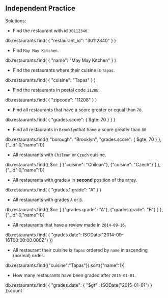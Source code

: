 ## Independent Practice

Solutions:

- Find the restaurant with id `30112340`.

db.restaurants.find( { "restaurant_id": "30112340" } )


- Find `May May Kitchen`.

db.restaurants.find( { "name": "May May Kitchen" } )


- Find the restaurants where their cuisine is `Tapas`.

db.restaurants.find( { "cuisine": "Tapas" } )


- Find the restaurants in postal code `11208`.

db.restaurants.find( { "zipcode": "11208" } )


- Find all restaurants that have a score greater or equal than `70`.

db.restaurants.find( { "grades.score": { $gte: 70 } } )


- Find all restaurants in `Brooklyn`that have a score greater than `80`

db.restaurants.find({ "borough": "Brooklyn", "grades.score": { $gte: 70 } }, {"_id":0,"name":1})


- All restaurants with `Chilean` or `Czech` cuisine.

db.restaurants.find({ $or: [ {"cuisine": "Chilean"}, {"cuisine": "Czech"} ] }, {"_id":0,"name":1})


- All restaurants with grade `A` in **second** position of the array.

db.restaurants.find( { "grades.1.grade": "A" } )


- All restaurants with grades `A` or `B`.

db.restaurants.find({ $or: [ {"grades.grade": "A"}, {"grades.grade": "B"} ] }, {"_id":0,"name":1})


- All restaurants that have a review made in `2014-09-16`.

db.restaurants.find( { "grades.date": ISODate("2014-09-16T00:00:00.000Z") })


- All restaurant their cuisine is `Tapas` ordered by `name` in ascending (normal) order.

db.restaurants.find({"cuisine":"Tapas"}).sort({"name":1})


- How many restaurants have been graded after `2015-01-01`.

db.restaurants.find( { "grades.date": { "$gt" : ISODate("2015-01-01") } }).count

